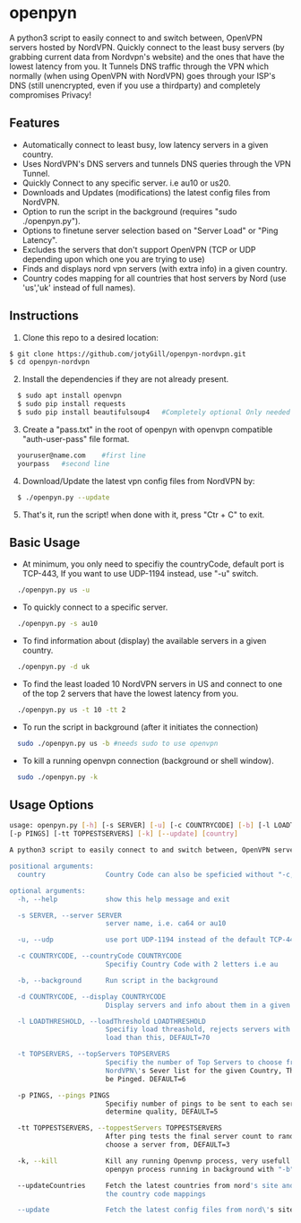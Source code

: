 # openpyn
A python3 script to easily connect to and switch between, OpenVPN servers hosted by NordVPN. Quickly connect to the least busy servers (by grabbing current data from Nordvpn's website) and the ones that have the lowest latency from you. It Tunnels DNS traffic through the VPN which normally (when using OpenVPN with NordVPN) goes through your ISP's DNS (still unencrypted, even if you use a thirdparty) and completely compromises Privacy!

## Features
* Automatically connect to least busy, low latency servers in a given country.
* Uses NordVPN's DNS servers and tunnels DNS queries through the VPN Tunnel.
* Quickly Connect to any specific server. i.e au10 or us20.
* Downloads and Updates (modifications) the latest config files from NordVPN.
* Option to run the script in the background (requires "sudo ./openpyn.py").
* Options to finetune server selection based on "Server Load" or "Ping Latency".
* Excludes the servers that don't support OpenVPN (TCP or UDP depending upon which one you are trying to use)
* Finds and displays nord vpn servers (with extra info) in a given country.
* Country codes mapping for all countries that host servers by Nord (use 'us','uk' instead of full names).

## Instructions
1. Clone this repo to a desired location:
``` bash
$ git clone https://github.com/jotyGill/openpyn-nordvpn.git
$ cd openpyn-nordvpn
```
2. Install the dependencies if they are not already present.
``` bash
  $ sudo apt install openvpn
  $ sudo pip install requests
  $ sudo pip install beautifulsoup4   #Completely optional Only needed with '--updateCountries'
```
3. Create a "pass.txt" in the root of openpyn with openvpn compatible "auth-user-pass" file format.
``` bash
  youruser@name.com    #first line
  yourpass   #second line
```
4. Download/Update the latest vpn config files from NordVPN by:
``` bash
  $ ./openpyn.py --update
```
5. That's it, run the script! when done with it, press "Ctr + C" to exit.

## Basic Usage
* At minimum, you only need to specifiy the countryCode, default port is TCP-443, If you want to use
UDP-1194 instead, use "-u" switch.
``` bash
  ./openpyn.py us -u
```
* To quickly connect to a specific server.
``` bash
  ./openpyn.py -s au10
```
* To find information about (display) the available servers in a given country.
``` bash
  ./openpyn.py -d uk
```
* To find the least loaded 10 NordVPN servers in US and connect to one of the top 2 servers that
have the lowest latency from you.
``` bash
  ./openpyn.py us -t 10 -tt 2
```
* To run the script in background (after it initiates the connection)
``` bash
  sudo ./openpyn.py us -b #needs sudo to use openvpn
```
* To kill a running openvpn connection (background or shell window).
``` bash
  sudo ./openpyn.py -k
```

## Usage Options
``` bash
usage: openpyn.py [-h] [-s SERVER] [-u] [-c COUNTRYCODE] [-b] [-l LOADTHRESHOLD] [-t TOPSERVERS]
[-p PINGS] [-tt TOPPESTSERVERS] [-k] [--update] [country]

A python3 script to easily connect to and switch between, OpenVPN servers hosted by NordVPN. Quickly connect to the least busy servers (by grabbing current data from Nordvpn's website) and the ones that have the lowest latency from you. It Tunnels DNS traffic through the VPN which otherwise would go through your ISP!

positional arguments:
  country               Country Code can also be speficied without "-c," i.em"./openpyn.py au"

optional arguments:
  -h, --help            show this help message and exit

  -s SERVER, --server SERVER
                        server name, i.e. ca64 or au10

  -u, --udp             use port UDP-1194 instead of the default TCP-443

  -c COUNTRYCODE, --countryCode COUNTRYCODE
                        Specifiy Country Code with 2 letters i.e au

  -b, --background      Run script in the background

  -d COUNTRYCODE, --display COUNTRYCODE
                        Display servers and info about them in a given country

  -l LOADTHRESHOLD, --loadThreshold LOADTHRESHOLD
                        Specifiy load threashold, rejects servers with more
                        load than this, DEFAULT=70

  -t TOPSERVERS, --topServers TOPSERVERS
                        Specifiy the number of Top Servers to choose from the
                        NordVPN\'s Sever list for the given Country, These will
                        be Pinged. DEFAULT=6

  -p PINGS, --pings PINGS
                        Specifiy number of pings to be sent to each server to
                        determine quality, DEFAULT=5

  -tt TOPPESTSERVERS, --toppestServers TOPPESTSERVERS
                        After ping tests the final server count to randomly
                        choose a server from, DEFAULT=3

  -k, --kill            Kill any running Openvnp process, very usefull to kill
                        openpyn process running in background with "-b" switch

  --updateCountries     Fetch the latest countries from nord's site and update
                        the country code mappings

  --update              Fetch the latest config files from nord\'s site
  ```
